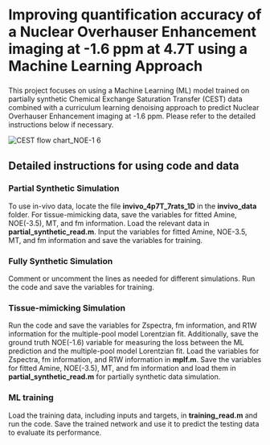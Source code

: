 # Improving quantification accuracy of a Nuclear Overhauser Enhancement imaging at -1.6 ppm at 4.7T using a Machine Learning Approach

###
This project focuses on using a Machine Learning (ML) model trained on partially synthetic Chemical Exchange Saturation Transfer (CEST) data combined with a curriculum learning denoising approach to predict Nuclear Overhauser Enhancement imaging at -1.6 ppm. Please refer to the detailed instructions below if necessary.

![CEST flow chart_NOE-1 6](https://github.com/user-attachments/assets/debdc61d-2865-4eae-80df-cafcb45b59c5)

## Detailed instructions for using code and data
### Partial Synthetic Simulation
To use in-vivo data, locate the file **invivo_4p7T_7rats_1D** in the **invivo_data** folder. For tissue-mimicking data, save the variables for fitted Amine, NOE(-3.5), MT, and fm information. Load the relevant data in **partial_synthetic_read.m**.
Input the variables for fitted Amine, NOE-3.5, MT, and fm information and save the variables for training.
### Fully Synthetic Simulation
Comment or uncomment the lines as needed for different simulations. Run the code and save the variables for training.
### Tissue-mimicking Simulation
Run the code and save the variables for Zspectra, fm information, and R1W information for the multiple-pool model Lorentzian fit. Additionally, save the ground truth NOE(-1.6) variable for measuring the loss between the ML prediction and the multiple-pool model Lorentzian fit.
Load the variables for Zspectra, fm information, and R1W information in **mplf.m**.
Save the variables for fitted Amine, NOE(-3.5), MT, and fm information and load them in **partial_synthetic_read.m** for partially synthetic data simulation.
### ML training
Load the training data, including inputs and targets, in **training_read.m** and run the code.
Save the trained network and use it to predict the testing data to evaluate its performance.
